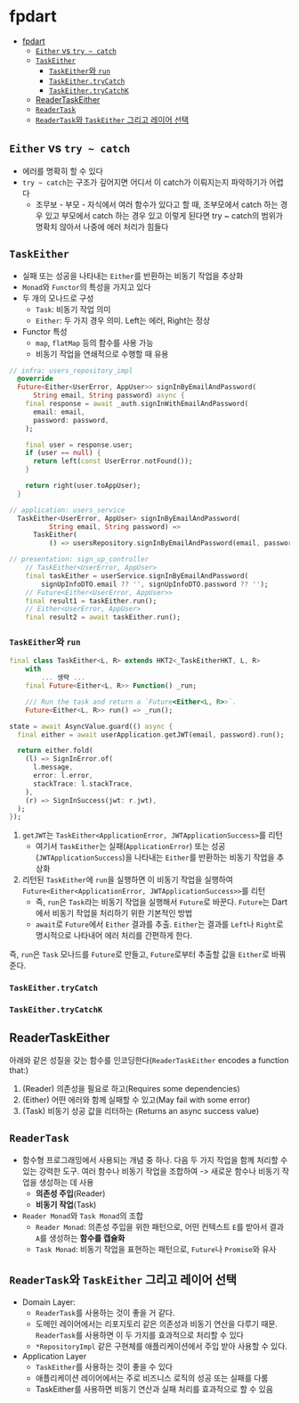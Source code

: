 # fpdart

- [fpdart](#fpdart)
    - [`Either` vs `try ~ catch`](#either-vs-try--catch)
    - [`TaskEither`](#taskeither)
        - [`TaskEither`와 `run`](#taskeither와-run)
        - [`TaskEither.tryCatch`](#taskeithertrycatch)
        - [`TaskEither.tryCatchK`](#taskeithertrycatchk)
    - [ReaderTaskEither](#readertaskeither)
    - [`ReaderTask`](#readertask)
    - [`ReaderTask`와 `TaskEither` 그리고 레이어 선택](#readertask와-taskeither-그리고-레이어-선택)

## `Either` vs `try ~ catch`

- 에러를 명확히 할 수 있다
- `try ~ catch`는 구조가 깊어지면 어디서 이 catch가 이뤄지는지 파악하기가 어렵다
    - 조무보 - 부모 - 자식에서 여러 함수가 있다고 할 때, 조부모에서 catch 하는 경우 있고 부모에서 catch 하는 경우 있고 이렇게 된다면 try ~ catch의 범위가 명확치 않아서 나중에 에러 처리가 힘들다

## `TaskEither`

- 실패 또는 성공을 나타내는 `Either`를 반환하는 비동기 작업을 추상화
- `Monad`와 `Functor`의 특성을 가지고 있다
- 두 개의 모나드로 구성
    - `Task`: 비동기 작업 의미
    - `Either`: 두 가지 경우 의미. Left는 에러, Right는 정상
- Functor 특성
    - `map`, `flatMap` 등의 함수를 사용 가능
    - 비동기 작업을 연쇄적으로 수행할 때 유용

```dart
// infra: users_repository_impl
  @override
  Future<Either<UserError, AppUser>> signInByEmailAndPassword(
      String email, String password) async {
    final response = await _auth.signInWithEmailAndPassword(
      email: email,
      password: password,
    );

    final user = response.user;
    if (user == null) {
      return left(const UserError.notFound());
    }

    return right(user.toAppUser);
  }
```

```dart
// application: users_service
  TaskEither<UserError, AppUser> signInByEmailAndPassword(
          String email, String password) =>
      TaskEither(
          () => usersRepository.signInByEmailAndPassword(email, password));
```

```dart
// presentation: sign_up_controller
    // TaskEither<UserError, AppUser>
    final taskEither = userService.signInByEmailAndPassword(
        signUpInfoDTO.email ?? '', signUpInfoDTO.password ?? '');
    // Future<Either<UserError, AppUser>>
    final result1 = taskEither.run();
    // Either<UserError, AppUser>
    final result2 = await taskEither.run();
```

### `TaskEither`와 `run`

```dart
final class TaskEither<L, R> extends HKT2<_TaskEitherHKT, L, R>
    with
        ... 생략 ...
    final Future<Either<L, R>> Function() _run;

    /// Run the task and return a `Future<Either<L, R>>`.
    Future<Either<L, R>> run() => _run();
```

```dart
state = await AsyncValue.guard(() async {
  final either = await userApplication.getJWT(email, password).run();

  return either.fold(
    (l) => SignInError.of(
      l.message,
      error: l.error,
      stackTrace: l.stackTrace,
    ),
    (r) => SignInSuccess(jwt: r.jwt),
  );
});
```

1. `getJWT`는 `TaskEither<ApplicationError, JWTApplicationSuccess>`를 리턴
    - 여기서 `TaskEither`는 실패(`ApplicationError`) 또는 성공(`JWTApplicationSuccess`)을 나타내는 `Either`를 반환하는 비동기 작업을 추상화
2. 리턴된 `TaskEither`에 `run`을 실행하면 이 비동기 작업을 실행하여 `Future<Either<ApplicationError, JWTApplicationSuccess>>`를 리턴
    - 즉, `run`은 `Task`라는 비동기 작업을 실행해서 `Future`로 바꾼다. `Future`는 Dart에서 비동기 작업을 처리하기 위한 기본적인 방법
    - `await`로 `Future`에서 `Either` 결과를 추출. `Either`는 결과를 `Left`나 `Right`로 명시적으로 나타내어 에러 처리를 간편하게 한다.

즉, `run`은 `Task` 모나드를 `Future`로 만들고, `Future`로부터 추출할 값을 `Either`로 바꿔준다.

### `TaskEither.tryCatch`

### `TaskEither.tryCatchK`

## ReaderTaskEither

아래와 같은 성질을 갖는 함수를 인코딩한다(`ReaderTaskEither` encodes a function that:)

1. (Reader) 의존성을 필요로 하고(Requires some dependencies)
2. (Either) 어떤 에러와 함께 실패할 수 있고(May fail with some error)
3. (Task) 비동기 성공 값을 리터하는 (Returns an async success value)

## `ReaderTask`

- 함수형 프로그래밍에서 사용되는 개념 중 하나. 다음 두 가지 작업을 함께 처리할 수 있는 강력한 도구. 여러 함수나 비동기 작업을 조합하여 -> 새로운 함수나 비동기 작업을 생성하는 데 사용
    - **의존성 주입**(Reader)
    - **비동기 작업**(Task)
- `Reader Monad`와 `Task Monad`의 조합
    - `Reader Monad`: 의존성 주입을 위한 패턴으로, 어떤 컨텍스트 `E`를 받아서 결과 `A`를 생성하는 **함수를 캡슐화**
    - `Task Monad`: 비동기 작업을 표현하는 패턴으로, `Future`나 `Promise`와 유사

## `ReaderTask`와 `TaskEither` 그리고 레이어 선택

- Domain Layer:
    - `ReaderTask`를 사용하는 것이 좋을 거 같다.
    - 도메인 레이어에서는 리포지토리 같은 의존성과 비동기 연산을 다루기 때문. `ReaderTask`를 사용하면 이 두 가지를 효과적으로 처리할 수 있다
    - `*RepositoryImpl` 같은 구현체를 애플리케이션에서 주입 받아 사용할 수 있다.
- Application Layer
    - `TaskEither`를 사용하는 것이 좋을 수 있다
    - 애플리케이션 레이어에서는 주로 비즈니스 로직의 성공 또는 실패를 다룸
    - TaskEither를 사용하면 비동기 연산과 실패 처리를 효과적으로 할 수 있음
